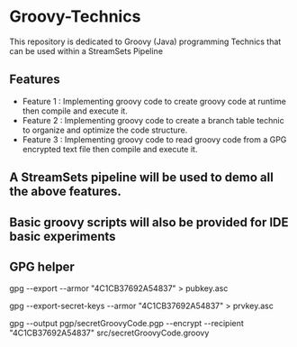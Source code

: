 # Groovy-Technics
This repository is dedicated to Groovy (Java) programming Technics that can be used within a StreamSets Pipeline 

## Features

- Feature 1 : Implementing groovy code to create groovy code at runtime then compile and execute it.
- Feature 2 : Implementing groovy code to create a branch table technic to organize and optimize the code structure.
- Feature 3 : Implementing groovy code to read groovy code from a GPG encrypted text file then compile and execute it.

## A StreamSets pipeline will be used to demo all the above features.

## Basic groovy scripts will also be provided for IDE basic experiments

## GPG helper

gpg --export --armor "4C1CB37692A54837" > pubkey.asc

gpg --export-secret-keys --armor "4C1CB37692A54837" > prvkey.asc

gpg --output pgp/secretGroovyCode.pgp --encrypt --recipient "4C1CB37692A54837" src/secretGroovyCode.groovy


